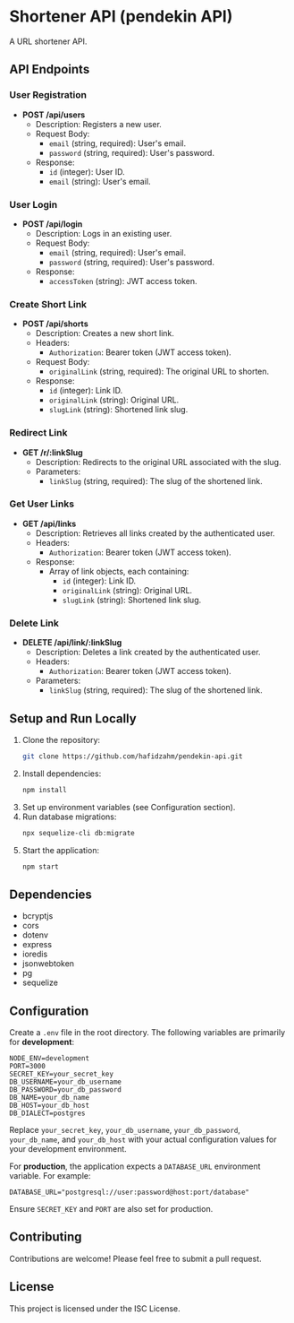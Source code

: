 # Shortener API (pendekin API)

A URL shortener API.

## API Endpoints

### User Registration

*   **POST /api/users**
    *   Description: Registers a new user.
    *   Request Body:
        *   `email` (string, required): User's email.
        *   `password` (string, required): User's password.
    *   Response:
        *   `id` (integer): User ID.
        *   `email` (string): User's email.

### User Login

*   **POST /api/login**
    *   Description: Logs in an existing user.
    *   Request Body:
        *   `email` (string, required): User's email.
        *   `password` (string, required): User's password.
    *   Response:
        *   `accessToken` (string): JWT access token.

### Create Short Link

*   **POST /api/shorts**
    *   Description: Creates a new short link.
    *   Headers:
        *   `Authorization`: Bearer token (JWT access token).
    *   Request Body:
        *   `originalLink` (string, required): The original URL to shorten.
    *   Response:
        *   `id` (integer): Link ID.
        *   `originalLink` (string): Original URL.
        *   `slugLink` (string): Shortened link slug.

### Redirect Link

*   **GET /r/:linkSlug**
    *   Description: Redirects to the original URL associated with the slug.
    *   Parameters:
        *   `linkSlug` (string, required): The slug of the shortened link.

### Get User Links

*   **GET /api/links**
    *   Description: Retrieves all links created by the authenticated user.
    *   Headers:
        *   `Authorization`: Bearer token (JWT access token).
    *   Response:
        *   Array of link objects, each containing:
            *   `id` (integer): Link ID.
            *   `originalLink` (string): Original URL.
            *   `slugLink` (string): Shortened link slug.

### Delete Link

*   **DELETE /api/link/:linkSlug**
    *   Description: Deletes a link created by the authenticated user.
    *   Headers:
        *   `Authorization`: Bearer token (JWT access token).
    *   Parameters:
        *   `linkSlug` (string, required): The slug of the shortened link.

## Setup and Run Locally

1.  Clone the repository:
    ```bash
    git clone https://github.com/hafidzahm/pendekin-api.git
    ```
2.  Install dependencies:
    ```bash
    npm install
    ```
3.  Set up environment variables (see Configuration section).
4.  Run database migrations:
    ```bash
    npx sequelize-cli db:migrate
    ```
5.  Start the application:
    ```bash
    npm start
    ```

## Dependencies

*   bcryptjs
*   cors
*   dotenv
*   express
*   ioredis
*   jsonwebtoken
*   pg
*   sequelize

## Configuration

Create a `.env` file in the root directory. The following variables are primarily for **development**:

```
NODE_ENV=development
PORT=3000
SECRET_KEY=your_secret_key
DB_USERNAME=your_db_username
DB_PASSWORD=your_db_password
DB_NAME=your_db_name
DB_HOST=your_db_host
DB_DIALECT=postgres
```

Replace `your_secret_key`, `your_db_username`, `your_db_password`, `your_db_name`, and `your_db_host` with your actual configuration values for your development environment.

For **production**, the application expects a `DATABASE_URL` environment variable. For example:

```
DATABASE_URL="postgresql://user:password@host:port/database"
```

Ensure `SECRET_KEY` and `PORT` are also set for production.

## Contributing

Contributions are welcome! Please feel free to submit a pull request.

## License

This project is licensed under the ISC License.
